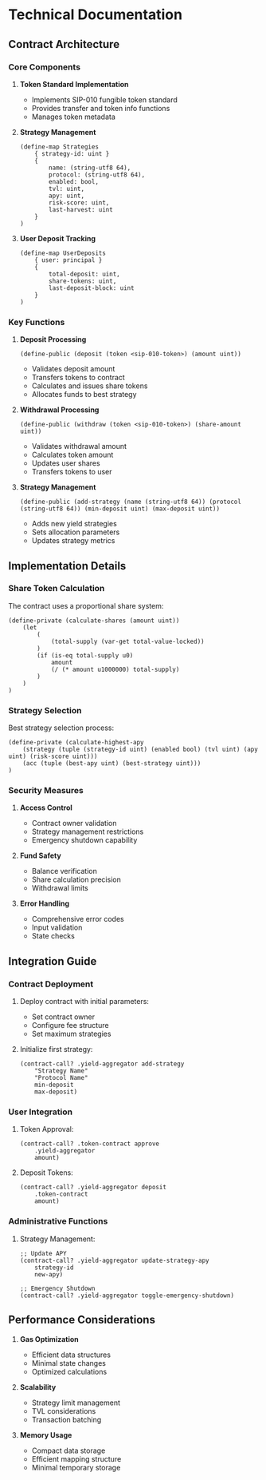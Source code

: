 # Technical Documentation

## Contract Architecture

### Core Components

1. **Token Standard Implementation**

   - Implements SIP-010 fungible token standard
   - Provides transfer and token info functions
   - Manages token metadata

2. **Strategy Management**

   ```clarity
   (define-map Strategies
       { strategy-id: uint }
       {
           name: (string-utf8 64),
           protocol: (string-utf8 64),
           enabled: bool,
           tvl: uint,
           apy: uint,
           risk-score: uint,
           last-harvest: uint
       }
   )
   ```

3. **User Deposit Tracking**
   ```clarity
   (define-map UserDeposits
       { user: principal }
       {
           total-deposit: uint,
           share-tokens: uint,
           last-deposit-block: uint
       }
   )
   ```

### Key Functions

1. **Deposit Processing**

   ```clarity
   (define-public (deposit (token <sip-010-token>) (amount uint))
   ```

   - Validates deposit amount
   - Transfers tokens to contract
   - Calculates and issues share tokens
   - Allocates funds to best strategy

2. **Withdrawal Processing**

   ```clarity
   (define-public (withdraw (token <sip-010-token>) (share-amount uint))
   ```

   - Validates withdrawal amount
   - Calculates token amount
   - Updates user shares
   - Transfers tokens to user

3. **Strategy Management**
   ```clarity
   (define-public (add-strategy (name (string-utf8 64)) (protocol (string-utf8 64)) (min-deposit uint) (max-deposit uint))
   ```
   - Adds new yield strategies
   - Sets allocation parameters
   - Updates strategy metrics

## Implementation Details

### Share Token Calculation

The contract uses a proportional share system:

```clarity
(define-private (calculate-shares (amount uint))
    (let
        (
            (total-supply (var-get total-value-locked))
        )
        (if (is-eq total-supply u0)
            amount
            (/ (* amount u1000000) total-supply)
        )
    )
)
```

### Strategy Selection

Best strategy selection process:

```clarity
(define-private (calculate-highest-apy
    (strategy (tuple (strategy-id uint) (enabled bool) (tvl uint) (apy uint) (risk-score uint)))
    (acc (tuple (best-apy uint) (best-strategy uint)))
)
```

### Security Measures

1. **Access Control**

   - Contract owner validation
   - Strategy management restrictions
   - Emergency shutdown capability

2. **Fund Safety**

   - Balance verification
   - Share calculation precision
   - Withdrawal limits

3. **Error Handling**
   - Comprehensive error codes
   - Input validation
   - State checks

## Integration Guide

### Contract Deployment

1. Deploy contract with initial parameters:

   - Set contract owner
   - Configure fee structure
   - Set maximum strategies

2. Initialize first strategy:
   ```clarity
   (contract-call? .yield-aggregator add-strategy
       "Strategy Name"
       "Protocol Name"
       min-deposit
       max-deposit)
   ```

### User Integration

1. Token Approval:

   ```clarity
   (contract-call? .token-contract approve
       .yield-aggregator
       amount)
   ```

2. Deposit Tokens:
   ```clarity
   (contract-call? .yield-aggregator deposit
       .token-contract
       amount)
   ```

### Administrative Functions

1. Strategy Management:

   ```clarity
   ;; Update APY
   (contract-call? .yield-aggregator update-strategy-apy
       strategy-id
       new-apy)

   ;; Emergency Shutdown
   (contract-call? .yield-aggregator toggle-emergency-shutdown)
   ```

## Performance Considerations

1. **Gas Optimization**

   - Efficient data structures
   - Minimal state changes
   - Optimized calculations

2. **Scalability**

   - Strategy limit management
   - TVL considerations
   - Transaction batching

3. **Memory Usage**
   - Compact data storage
   - Efficient mapping structure
   - Minimal temporary storage
